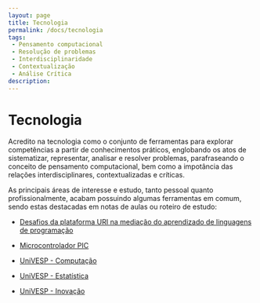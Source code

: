```yaml
---
layout: page
title: Tecnologia
permalink: /docs/tecnologia
tags:
 - Pensamento computacional
 - Resolução de problemas
 - Interdisciplinaridade
 - Contextualização
 - Análise Crítica
description: 
---
```


# Tecnologia


Acredito na tecnologia como o conjunto de ferramentas para explorar competências a partir de conhecimentos práticos, englobando os atos de sistematizar, representar, analisar e resolver problemas, parafraseando o conceito de pensamento computacional, bem como a impotância das relações interdisciplinares, contextualizadas e críticas.

As principais áreas de interesse e estudo, tanto pessoal quanto profissionalmente, acabam possuindo algumas ferramentas em comum, sendo estas destacadas em notas de aulas ou roteiro de estudo: 

* [Desafios da plataforma URI na mediação do aprendizado de linguagens de programação]({{site.baseurl}}/docs/tecnology/progURI)

* [Microcontrolador PIC]({{site.baseurl}}/docs/tecnology/ucPIC)

* [UniVESP - Computação]({{site.baseurl}}/2020/com110-algoritmo)
* [UniVESP - Estatística]({{site.baseurl}}/2021/estatistica)
* [UniVESP - Inovação]({{site.baseurl}}/2021/inovacao)
